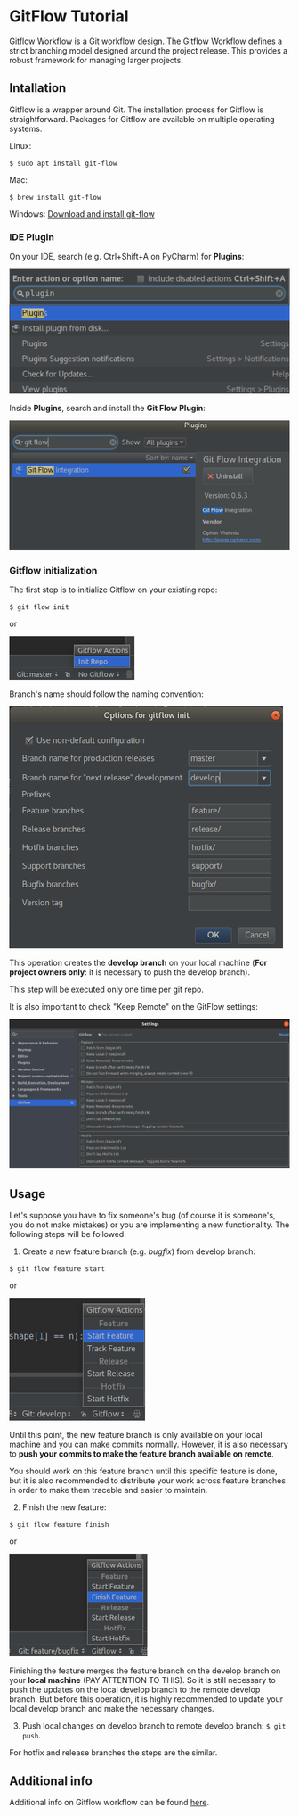 # GitFlow Tutorial

Gitflow Workflow is a Git workflow design. The Gitflow Workflow defines a strict branching model designed around the project release. This provides a robust framework for managing larger projects.  

## Intallation

Gitflow is a wrapper around Git. The installation process for Gitflow is straightforward. Packages for Gitflow are available on multiple operating systems. 

Linux:
```shell
$ sudo apt install git-flow
```

Mac:
```shell
$ brew install git-flow
```

Windows: [Download and install git-flow](https://git-scm.com/download/win)

### IDE Plugin

On your IDE, search (e.g. Ctrl+Shift+A on PyCharm) for __Plugins__: 

![alt text](images/plugins.png "Plugins search")

Inside __Plugins__, search and install the __Git Flow Plugin__:

![alt text](images/gitflow-plugin.png "Git Flow plugin")


### Gitflow initialization

The first step is to initialize Gitflow on your existing repo:

```shell
$ git flow init
```
or

![alt text](images/init.png "Init")

Branch's name should follow the naming convention:

![alt text](images/branch-names.png "Branch names")

This operation creates the __develop branch__ on your local machine (__For project owners only__: it is necessary to push the develop branch).

This step will be executed only one time per git repo.

It is also important to check "Keep Remote" on the GitFlow settings:

![alt text](images/settings.png "Settings")


## Usage

Let's suppose you have to fix someone's bug (of course it is someone's, you do not make mistakes) or you are implementing a new functionality. The following steps will be followed:

1. Create a new feature branch (e.g. *bugfix*) from develop branch:

```shell
$ git flow feature start
```
or

![alt text](images/start-feature.png "Feature start")

Until this point, the new feature branch is only available on your local machine and you can make commits normally. However, it is also necessary to __push your commits to make the feature branch available on remote__.

You should work on this feature branch until this specific feature is done, but it is also recommended to distribute your work across feature branches in order to make them traceble and easier to maintain.

2. Finish the new feature:

```shell
$ git flow feature finish
```
or

![alt text](images/feature-finish.png "Feature finish")

Finishing the feature merges the feature branch on the develop branch on your __local machine__ (PAY ATTENTION TO THIS). So it is  still necessary to push the updates on the local develop branch to the remote develop branch. But before this operation, it is highly recommended to update your local develop branch and make the necessary changes.

3. Push local changes on develop branch to remote develop branch: `$ git push`.

For hotfix and release branches the steps are the similar.

## Additional info

Additional info on Gitflow workflow can be found [here](https://www.atlassian.com/git/tutorials/comparing-workflows/gitflow-workflow).
